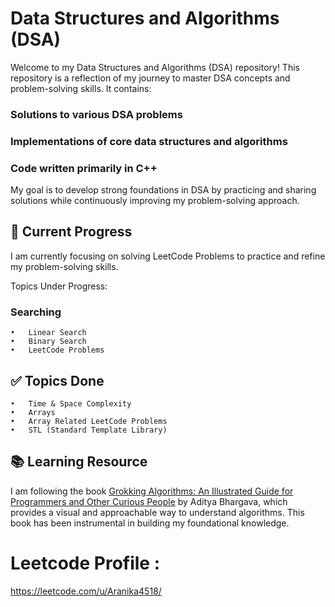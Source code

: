# Data Structures and Algorithms (DSA)

Welcome to my Data Structures and Algorithms (DSA) repository! This repository is a reflection of my journey to master DSA concepts and problem-solving skills. It contains:

### Solutions to various DSA problems
### Implementations of core data structures and algorithms
### Code written primarily in C++

My goal is to develop strong foundations in DSA by practicing and sharing solutions while continuously improving my problem-solving approach.

## 🚀 Current Progress
I am currently focusing on solving LeetCode Problems to practice and refine my problem-solving skills.

Topics Under Progress:
### Searching
	•	Linear Search
	•	Binary Search
	•	LeetCode Problems



## ✅ Topics Done
    •	Time & Space Complexity
    •	Arrays
    •	Array Related LeetCode Problems
    •	STL (Standard Template Library)


## 📚 Learning Resource

I am following the book [Grokking Algorithms: An Illustrated Guide for Programmers and Other Curious People](https://www.manning.com/books/grokking-algorithms) by Aditya Bhargava, which provides a visual and approachable way to understand algorithms. This book has been instrumental in building my foundational knowledge.

# Leetcode Profile : 
https://leetcode.com/u/Aranika4518/